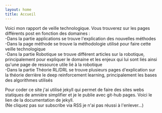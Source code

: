 ```yaml
---
layout: home
title: Accueil
---
```

<link rel="stylesheet" href="https://picorba.github.io/Rapport-veille-technologique/assets/css/theme_dark.css">

Voici mon rapport de veille technologique. Vous trouverez sur les pages différents post en fonction des domaines : <br>
-Dans la partie applications se trouve l'explication des nouvelles méthodes <br>
-Dans la page méthode se trouve la méthodologie utilisé pour faire cette veille technologique <br>
-Dans la partie Robotique se trouve différent articles sur la robotique, principalement pour expliquer le domaine et les enjeux qui lui sont liés ainsi qu'une page de ressource utile lié à la robotique <br>
-Dans la partie Théorie RL/DRL se trouve plusieurs pages d'explication sur la théorie derrière le deep reinforcement learning, principalement les bases des algorithmes utilisés <br>

Pour coder ce site j'ai utilisé jekyll qui permet de faire des sites webs statiques de amnière simplifier et je le publie avec git-hub pages. Voici le lien de la documentation de jekyll.
<br>
(Ne cliquez pas sur subscribe via RSS je n'ai pas réussi à l'enlever...)